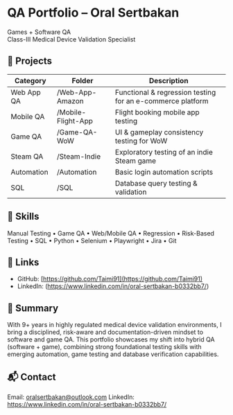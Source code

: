 # QA Portfolio – Oral Sertbakan

Games + Software QA  
Class-III Medical Device Validation Specialist

## 📂 Projects
| Category       | Folder                | Description                              |
|---------------|------------------------|------------------------------------------|
| Web App QA     | /Web-App-Amazon        | Functional & regression testing for an e-commerce platform |
| Mobile QA      | /Mobile-Flight-App     | Flight booking mobile app testing       |
| Game QA        | /Game-QA-WoW           | UI & gameplay consistency testing for WoW |
| Steam QA       | /Steam-Indie           | Exploratory testing of an indie Steam game |
| Automation     | /Automation            | Basic login automation scripts           |
| SQL            | /SQL                   | Database query testing & validation      |

## 🧠 Skills
Manual Testing • Game QA • Web/Mobile QA • Regression • Risk-Based Testing • SQL • Python • Selenium • Playwright • Jira • Git

## 🔗 Links
- GitHub: [https://github.com/Taimi91](https://github.com/Taimi91)  
- LinkedIn: (https://www.linkedin.com/in/oral-sertbakan-b0332bb7/) 

## 🎯 Summary
With 9+ years in highly regulated medical device validation environments, I bring a disciplined, risk-aware and documentation-driven mindset to software and game QA. This portfolio showcases my shift into hybrid QA (software + game), combining strong foundational testing skills with emerging automation, game testing and database verification capabilities.

## 📬 Contact
Email: oralsertbakan@outlook.com 
LinkedIn: https://www.linkedin.com/in/oral-sertbakan-b0332bb7/
